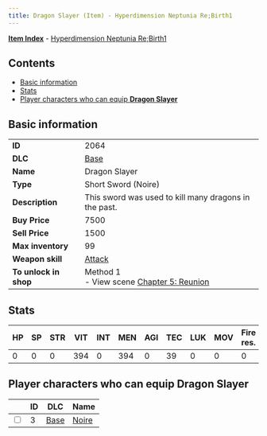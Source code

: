 ```yaml
---
title: Dragon Slayer (Item) - Hyperdimension Neptunia Re;Birth1
---
```


[**Item Index**](/neptunia/rb1/item/index.html) - [Hyperdimension Neptunia Re;Birth1](/neptunia/rb1)

## Contents

- [Basic information](#basic-information)
- [Stats](#stats)
- [Player characters who can equip **Dragon Slayer**](#player-characters-who-can-equip-dragon-slayer)
## Basic information

|   |   |
| -- | -- |
| **ID** | 2064 |
| **DLC** | [Base](/neptunia/rb1/dlc/1-base.html) |
| **Name** | Dragon Slayer |
| **Type** | Short Sword (Noire) |
| **Description** | This sword was used to kill many dragons in the past. |
| **Buy Price** | 7500 |
| **Sell Price** | 1500 |
| **Max inventory** | 99 |
| **Weapon skill** | [Attack](/neptunia/rb1/skill/1-401-attack.html) |
| **To unlock in shop** | Method 1<br />- View scene [Chapter 5: Reunion](/neptunia/rb1/scene/1-503-chapter-5-reunion.html) |


## Stats

| HP | SP | STR | VIT | INT | MEN | AGI | TEC | LUK | MOV | Fire res. | Ice res. | Wind res. | Lightning res. |
| -- | -- | --- | --- | --- | --- | --- | --- | --- | --- | --------- | -------- | --------- | -------------- |
| 0 | 0 | 0 | 394 | 0 | 394 | 0 | 39 | 0 | 0 | 0 | 0 | 0 | 0 |


## Player characters who can equip **Dragon Slayer**

|    | ID | DLC | Name |
| -- | -- | --- | ---- |
| <input type="checkbox" id="rb1-player-1-3" class="trackbox" /> | 3 | [Base](/neptunia/rb1/dlc/1-base.html) | [Noire](/neptunia/rb1/player/1-3-noire.html) |
